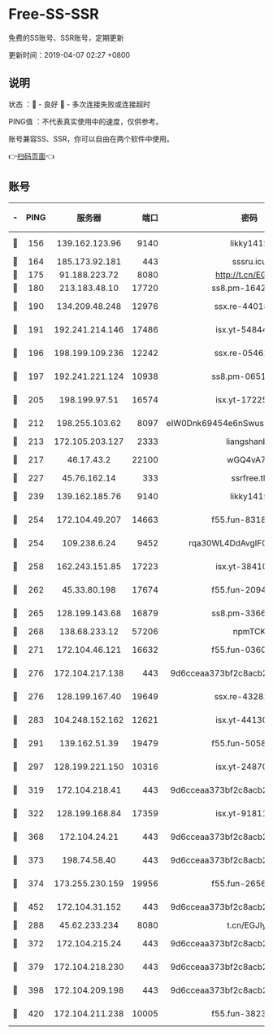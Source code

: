 # Free-SS-SSR

免费的SS账号、SSR账号，定期更新

更新时间：2019-04-07 02:27 +0800

## 说明

状态     ：🙂 - 良好 🙁 - 多次连接失败或连接超时

PING值   ：不代表真实使用中的速度，仅供参考。

账号兼容SS、SSR，你可以自由在两个软件中使用。

👉[扫码页面](https://liesauer.github.io/Free-SS-SSR/)👈

## 账号

|-|PING|服务器|端口|密码|加密方式|区域|
|:----:|:----:|:-----:|-----:|:----:|:----:|:----:|
|🙂|156|139.162.123.96|9140|likky1415|aes-256-cfb|JP|
|🙂|164|185.173.92.181|443|sssru.icu|rc4-md5|RU|
|🙂|175|91.188.223.72|8080|http://t.cn/EGJIyrl|rc4-md5|RU|
|🙂|180|213.183.48.10|17720|ss8.pm-16426576|rc4-md5|RU|
|🙂|190|134.209.48.248|12976|ssx.re-44018010|aes-256-cfb|US|
|🙂|191|192.241.214.146|17486|isx.yt-54844272|aes-256-cfb|US|
|🙂|196|198.199.109.236|12242|ssx.re-05462515|aes-256-cfb|US|
|🙂|197|192.241.221.124|10938|ss8.pm-06517363|aes-256-cfb|US|
|🙂|205|198.199.97.51|16574|isx.yt-17225861|aes-256-cfb|US|
|🙂|212|198.255.103.62|8097|eIW0Dnk69454e6nSwuspv9DmS201tQ0D|aes-256-cfb|US|
|🙂|213|172.105.203.127|2333|liangshanbo|chacha20|JP|
|🙂|217|46.17.43.2|22100|wGQ4vA7D|aes-256-gcm|RU|
|🙂|227|45.76.162.14|333|ssrfree.tk|rc4|SG|
|🙂|239|139.162.185.76|9140|likky1415|aes-256-cfb|DE|
|🙂|254|172.104.49.207|14663|f55.fun-83188034|aes-256-cfb|SG|
|🙂|254|109.238.6.24|9452|rqa30WL4DdAvgIFG6Fs3znzTa|aes-256-cfb|FR|
|🙂|258|162.243.151.85|17223|isx.yt-38410278|aes-256-cfb|US|
|🙂|262|45.33.80.198|17674|f55.fun-20948197|aes-256-cfb|US|
|🙂|265|128.199.143.68|16879|ss8.pm-33663366|aes-256-cfb|SG|
|🙂|268|138.68.233.12|57206|npmTCK|rc4-md5|US|
|🙂|271|172.104.46.121|16632|f55.fun-03609182|aes-256-cfb|SG|
|🙂|276|172.104.217.138|443|9d6cceaa373bf2c8acb22e60b6a58be6|aes-256-cfb|US|
|🙂|276|128.199.167.40|19649|ssx.re-43282019|aes-256-cfb|SG|
|🙂|283|104.248.152.162|12621|isx.yt-44130776|aes-256-cfb|SG|
|🙂|291|139.162.51.39|19479|f55.fun-50586096|aes-256-cfb|SG|
|🙂|297|128.199.221.150|10316|isx.yt-24870485|aes-256-cfb|SG|
|🙂|319|172.104.218.41|443|9d6cceaa373bf2c8acb22e60b6a58be6|aes-256-cfb|US|
|🙂|322|128.199.168.84|17359|isx.yt-91811801|aes-256-cfb|SG|
|🙂|368|172.104.24.21|443|9d6cceaa373bf2c8acb22e60b6a58be6|aes-256-cfb|US|
|🙂|373|198.74.58.40|443|9d6cceaa373bf2c8acb22e60b6a58be6|aes-256-cfb|US|
|🙂|374|173.255.230.159|19956|f55.fun-26563232|aes-256-cfb|US|
|🙂|452|172.104.31.152|443|9d6cceaa373bf2c8acb22e60b6a58be6|aes-256-cfb|US|
|🙂|288|45.62.233.234|8080|t.cn/EGJIyrl|rc4-md5|CA|
|🙂|372|172.104.215.24|443|9d6cceaa373bf2c8acb22e60b6a58be6|aes-256-cfb|US|
|🙂|379|172.104.218.230|443|9d6cceaa373bf2c8acb22e60b6a58be6|aes-256-cfb|US|
|🙂|398|172.104.209.198|443|9d6cceaa373bf2c8acb22e60b6a58be6|aes-256-cfb|US|
|🙁|420|172.104.211.238|10005|f55.fun-38234111|aes-256-cfb|US|
